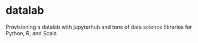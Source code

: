 # datalab
Provisioning a datalab with jupyterhub and tons of data science libraries for Python, R, and Scala
